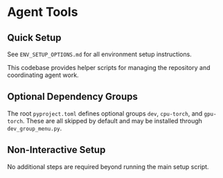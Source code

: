 # Agent Tools

## Quick Setup

See `ENV_SETUP_OPTIONS.md` for all environment setup instructions.

This codebase provides helper scripts for managing the repository and coordinating agent work.

## Optional Dependency Groups

The root `pyproject.toml` defines optional groups `dev`, `cpu-torch`, and `gpu-torch`.
These are all skipped by default and may be installed through `dev_group_menu.py`.

## Non-Interactive Setup

No additional steps are required beyond running the main setup script.
